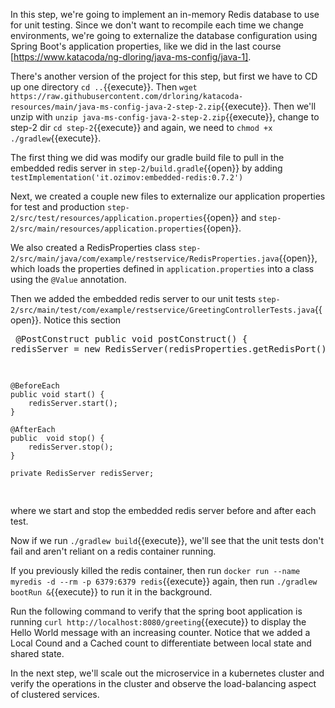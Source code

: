 In this step, we're going to implement an in-memory Redis database to use for unit testing.  Since we don't want to recompile each time we change environments, we're going to externalize the database configuration using Spring Boot's application properties, like we did in the last course [https://www.katacoda/ng-dloring/java-ms-config/java-1].

There's another version of the project for this step, but first we have to CD up one directory `cd ..`{{execute}}.  Then `wget https://raw.githubusercontent.com/drloring/katacoda-resources/main/java-ms-config-java-2-step-2.zip`{{execute}}.  Then we'll unzip with `unzip java-ms-config-java-2-step-2.zip`{{execute}}, change to step-2 dir `cd step-2`{{execute}} and again, we need to `chmod +x ./gradlew`{{execute}}.

The first thing we did was modify our gradle build file to pull in the embedded redis server in `step-2/build.gradle`{{open}} by adding `testImplementation('it.ozimov:embedded-redis:0.7.2')`

Next, we created a couple new files to externalize our application properties for test and production `step-2/src/test/resources/application.properties`{{open}} and `step-2/src/main/resources/application.properties`{{open}}.  

We also created a RedisProperties class `step-2/src/main/java/com/example/restservice/RedisProperties.java`{{open}}, which loads the properties defined in `application.properties` into a class using the `@Value` annotation.

Then we added the embedded redis server to our unit tests `step-2/src/main/test/com/example/restservice/GreetingControllerTests.java`{{open}}.
Notice this section <pre>
	@PostConstruct
	public  void postConstruct() {
		redisServer = new RedisServer(redisProperties.getRedisPort());
	}

	@BeforeEach
	public void start() {
		redisServer.start();
	}

	@AfterEach
	public  void stop() {
		redisServer.stop();
	}

	private RedisServer redisServer;
</pre>
where we start and stop the embedded redis server before and after each test.

Now if we run `./gradlew build`{{execute}}, we'll see that the unit tests don't fail and aren't reliant on a redis container running.

If you previously killed the redis container, then run `docker run --name myredis -d --rm -p 6379:6379 redis`{{execute}} again, then run `./gradlew bootRun &`{{execute}} to run it in the background.

Run the following command to verify that the spring boot application is running `curl http://localhost:8080/greeting`{{execute}} to display the Hello World message with an increasing counter.  Notice that we added a Local Cound and a Cached count to differentiate between local state and shared state.
	
In the next step, we'll scale out the microservice in a kubernetes cluster and verify the operations in the cluster and observe the load-balancing aspect of clustered services.

